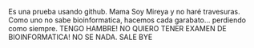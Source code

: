 Es una prueba usando github. Mama Soy Mireya y no haré travesuras.
Como uno no sabe bioinformatica, hacemos cada garabato... perdiendo como siempre. 
TENGO HAMBRE! NO QUIERO TENER EXAMEN DE BIOINFORMATICA! NO SE NADA. SALE BYE 
